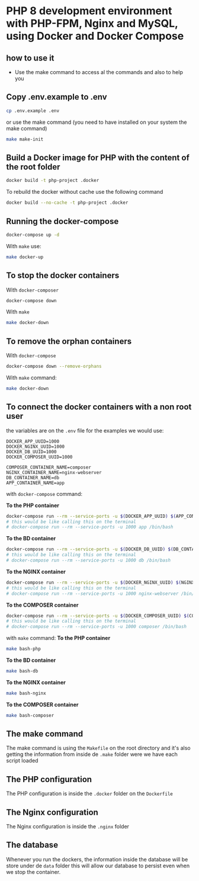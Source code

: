 # PHP 8 development environment with PHP-FPM, Nginx and MySQL, using Docker and Docker Compose

## how to use it
- Use the make command to access al the commands and also to help you

## Copy .env.example to .env

```bash
cp .env.example .env
```
or use the make command (you need to have installed on your system the make command)
```bash
make make-init
```

## Build a Docker image for PHP with the content of the root folder

```bash
docker build -t php-project .docker
```

To rebuild the docker without cache use the following command
```bash
docker build --no-cache -t php-project .docker
```

## Running the docker-compose

```bash
docker-compose up -d
```

With `make` use:
```bash
make docker-up
```

## To stop the docker containers

With `docker-composer`
```bash
docker-compose down
```

With `make`
```bash
make docker-down
```

## To remove the orphan containers

With `docker-compose`
```bash
docker-compose down --remove-orphans
```

With `make` command:
```bash
make docker-down
```

## To connect the docker containers with a non root user

the variables are on the `.env` file for the examples we would use:
```dotenv
DOCKER_APP_UUID=1000
DOCKER_NGINX_UUID=1000
DOCKER_DB_UUID=1000
DOCKER_COMPOSER_UUID=1000

COMPOSER_CONTAINER_NAME=composer
NGINX_CONTAINER_NAME=nginx-webserver
DB_CONTAINER_NAME=db
APP_CONTAINER_NAME=app
```

with `docker-compose` command:

**To the PHP container**
```bash
docker-compose run --rm --service-ports -u $(DOCKER_APP_UUID) $(APP_CONTAINER_NAME) /bin/bash
# this would be like calling this on the terminal
# docker-compose run --rm --service-ports -u 1000 app /bin/bash
```

**To the BD container**
```bash
docker-compose run --rm --service-ports -u $(DOCKER_DB_UUID) $(DB_CONTAINER_NAME) /bin/bash
# this would be like calling this on the terminal
# docker-compose run --rm --service-ports -u 1000 db /bin/bash
```

**To the NGINX container**
```bash
docker-compose run --rm --service-ports -u $(DOCKER_NGINX_UUID) $(NGINX_CONTAINER_NAME) /bin/bash
# this would be like calling this on the terminal
# docker-compose run --rm --service-ports -u 1000 nginx-webserver /bin/bash
```

**To the COMPOSER container**
```bash
docker-compose run --rm --service-ports -u $(DOCKER_COMPOSER_UUID) $(COMPOSER_CONTAINER_NAME) /bin/bash
# this would be like calling this on the terminal
# docker-compose run --rm --service-ports -u 1000 composer /bin/bash
```

with `make` command:
**To the PHP container**
```bash
make bash-php
```

**To the BD container**
```bash
make bash-db
```

**To the NGINX container**
```bash
make bash-nginx
```

**To the COMPOSER container**
```bash
make bash-composer
```

## The make command

The make command is using the `Makefile` on the root directory and it's also getting the
information from inside de `.make` folder were we have each script loaded

## The PHP configuration
The PHP configuration is inside the `.docker` folder on the `Dockerfile`

## The Nginx configuration
The Nginx configuration is inside the `.nginx` folder

## The database
Whenever you run the dockers, the information inside the database will be store under de `data`
folder this will allow our database to persist even when we stop the container.
